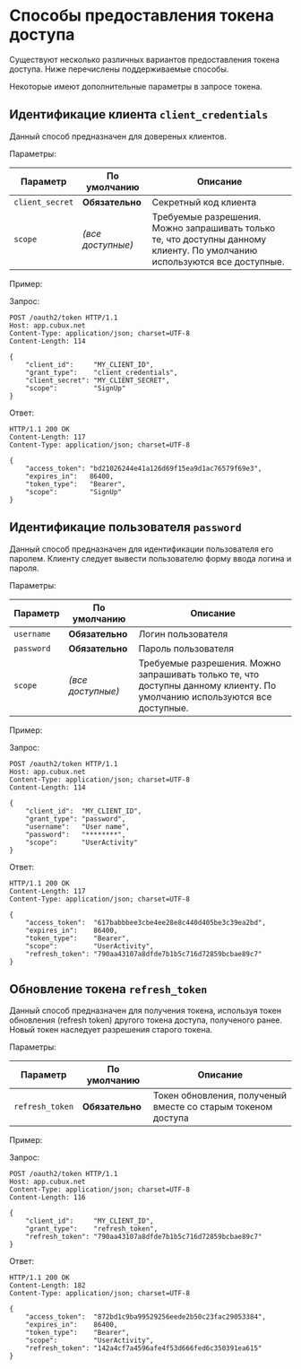 Способы предоставления токена доступа
=====================================

Существуют несколько различных вариантов предоставления токена доступа.
Ниже перечислены поддерживаемые способы.

Некоторые имеют дополнительные параметры в запросе токена.


Идентификацие клиента `client_credentials`
------------------------------------------

Данный способ предназначен для довереных клиентов.

Параметры:

Параметр        | По умолчанию      | Описание
--------------- | ----------------- | --------
`client_secret` | **Обязательно**   | Секретный код клиента
`scope`         | _(все доступные)_ | Требуемые разрешения. Можно запрашивать только те, что доступны данному клиенту. По умолчанию используются все доступные.

Пример:

Запрос:

    POST /oauth2/token HTTP/1.1
    Host: app.cubux.net
    Content-Type: application/json; charset=UTF-8
    Content-Length: 114

    {
        "client_id":     "MY_CLIENT_ID",
        "grant_type":    "client_credentials",
        "client_secret": "MY_CLIENT_SECRET",
        "scope":         "SignUp"
    }

Ответ:

    HTTP/1.1 200 OK
    Content-Length: 117
    Content-Type: application/json; charset=UTF-8

    {
        "access_token": "bd21026244e41a126d69f15ea9d1ac76579f69e3",
        "expires_in":   86400,
        "token_type":   "Bearer",
        "scope":        "SignUp"
    }


Идентификацие пользователя `password`
------------------------------------------

Данный способ предназначен для идентификации пользователя его паролем.
Клиенту следует вывести пользователю форму ввода логина и пароля.

Параметры:

Параметр   | По умолчанию      | Описание
---------- | ----------------- | --------
`username` | **Обязательно**   | Логин пользователя
`password` | **Обязательно**   | Пароль пользователя
`scope`    | _(все доступные)_ | Требуемые разрешения. Можно запрашивать только те, что доступны данному клиенту. По умолчанию используются все доступные.

Пример:

Запрос:

    POST /oauth2/token HTTP/1.1
    Host: app.cubux.net
    Content-Type: application/json; charset=UTF-8
    Content-Length: 114

    {
        "client_id":  "MY_CLIENT_ID",
        "grant_type": "password",
        "username":   "User name",
        "password":   "********",
        "scope":      "UserActivity"
    }

Ответ:

    HTTP/1.1 200 OK
    Content-Length: 117
    Content-Type: application/json; charset=UTF-8

    {
        "access_token":  "617babbbee3cbe4ee28e8c440d405be3c39ea2bd",
        "expires_in":    86400,
        "token_type":    "Bearer",
        "scope":         "UserActivity",
        "refresh_token": "790aa43107a8dfde7b1b5c716d72859bcbae89c7"
    }


Обновление токена `refresh_token`
---------------------------------

Данный способ предназначен для получения токена, используя токен
обновления (refresh token) другого токена доступа, полученого ранее.
Новый токен наследует разрешения старого токена.

Параметры:

Параметр        | По умолчанию    | Описание
--------------- | --------------- | --------
`refresh_token` | **Обязательно** | Токен обновления, полученый вместе со старым токеном доступа

Пример:

Запрос:

    POST /oauth2/token HTTP/1.1
    Host: app.cubux.net
    Content-Type: application/json; charset=UTF-8
    Content-Length: 116

    {
        "client_id":     "MY_CLIENT_ID",
        "grant_type":    "refresh_token",
        "refresh_token": "790aa43107a8dfde7b1b5c716d72859bcbae89c7"
    }

Ответ:

    HTTP/1.1 200 OK
    Content-Length: 182
    Content-Type: application/json; charset=UTF-8

    {
        "access_token":  "872bd1c9ba99529256eede2b50c23fac29053384",
        "expires_in":    86400,
        "token_type":    "Bearer",
        "scope":         "UserActivity",
        "refresh_token": "142a4cf7a4596afe4f53d666fed6c350391ea615"
    }
